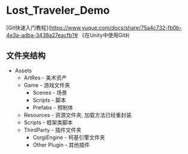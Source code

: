 # Lost_Traveler_Demo
[Git快速入门教程](https://www.yuque.com/docs/share/75a4c732-fb0b-4e3a-adba-3438a27eacfb?# 《在Unity中使用Git》)

## 文件夹结构



- Assets
  - ArtRes - 美术资产
  - Game - 游戏文件夹
    - Scenes - 场景
    - Scripts - 脚本
    - Prefabs - 预制体
  - Resources - 资源文件夹, 加载方法已经重封装
  - Scripts - 框架类脚本
  - ThirdParty - 插件文件夹
    - CorgiEngine - 柯基引擎文件夹
    - Other Plugin - 其他插件
